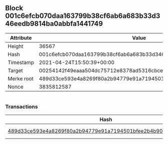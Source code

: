 ## Block 001c6efcb070daa163799b38cf6ab6a683b33d346eedb9814ba0abbfa1441749

Attribute | Value
--- | ---
Height | 36567
Hash | 001c6efcb070daa163799b38cf6ab6a683b33d346eedb9814ba0abbfa1441749
Timestamp | 2021-04-24T15:50:39+00:00
Target | 00254142f49eaaa504dc75712e8378ad5316cbcead634704b3734b6271167cc4
Merke root | 489d33ce593e4a8269f80a2b94779e91a7194501bfee2b4b90bd5fc9102a588f
Nonce | 3835812587

```

```

### Transactions

Hash | Amount
--- | ---
[489d33ce593e4a8269f80a2b94779e91a7194501bfee2b4b90bd5fc9102a588f](489d33ce593e4a8269f80a2b94779e91a7194501bfee2b4b90bd5fc9102a588f.md) | 10.00000000 SKEPTI 
